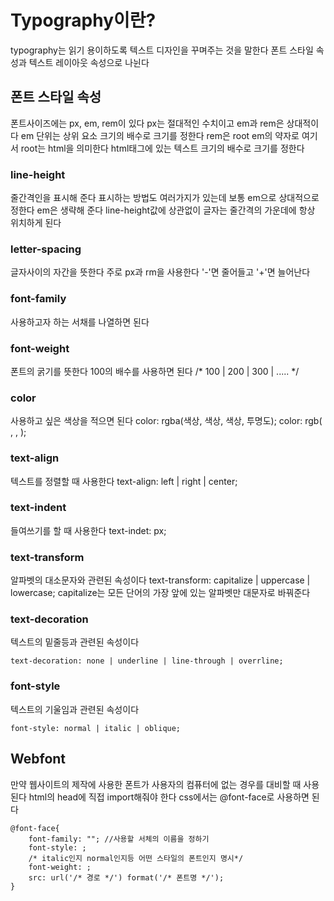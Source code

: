 # Typography이란?
typography는 읽기 용이하도록 텍스트 디자인을 꾸며주는 것을 말한다
폰트 스타일 속성과 텍스트 레이아웃 속성으로 나뉜다


## 폰트 스타일 속성
폰트사이즈에는 px, em, rem이 있다 
px는 절대적인 수치이고 em과 rem은 상대적이다
em 단위는 상위 요소 크기의 배수로 크기를 정한다
rem은 root em의 약자로 여기서 root는 html을 의미한다 html태그에 있는 텍스트 크기의 배수로 크기를 정한다

### line-height
줄간격인을 표시해 준다
표시하는 방법도 여러가지가 있는데 보통 em으로 상대적으로 정한다 em은 생략해 준다
line-height값에 상관없이 글자는 줄간격의 가운데에 항상 위치하게 된다

### letter-spacing
글자사이의 자간을 뜻한다 
주로 px과 rm을 사용한다 '-'면 줄어들고 '+'면 늘어난다

### font-family
사용하고자 하는 서채를 나열하면 된다

### font-weight
폰트의 굵기를 뜻한다 
100의 배수를 사용하면 된다 
/* 100 | 200 | 300 | ..... */

### color
사용하고 싶은 색상을 적으면 된다 
    color: rgba(색상, 색상, 색상, 투명도);
    color: rgb( , , );

### text-align
텍스트를 정렬할 때 사용한다
    text-align: left | right | center;

### text-indent
들여쓰기를 할 때 사용한다 
    text-indet: px;

### text-transform
알파벳의 대소문자와 관련된 속성이다
    text-transform: capitalize | uppercase | lowercase;
capitalize는 모든 단어의 가장 앞에 있는 알파벳만 대문자로 바꿔준다 

### text-decoration
텍스트의 밑줄등과 관련된 속성이다 

    text-decoration: none | underline | line-through | overrline;

### font-style
텍스트의 기울임과 관련된 속성이다


    font-style: normal | italic | oblique;


## Webfont
만약 웹사이트의 제작에 사용한 폰트가 사용자의 컴퓨터에 없는 경우를 대비할 때 사용된다
html의 head에 직접 import해줘야 한다 
css에서는 @font-face로 사용하면 된다

    @font-face{
        font-family: ""; //사용할 서체의 이름을 정하기
        font-style: ; 
        /* italic인지 normal인지등 어떤 스타일의 폰트인지 명시*/
        font-weight: ;
        src: url('/* 경로 */') format('/* 폰트명 */');
    }



